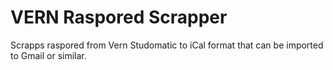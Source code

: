 VERN Raspored Scrapper
=====================

Scrapps raspored from Vern Studomatic to iCal format that can be imported to
Gmail or similar.
